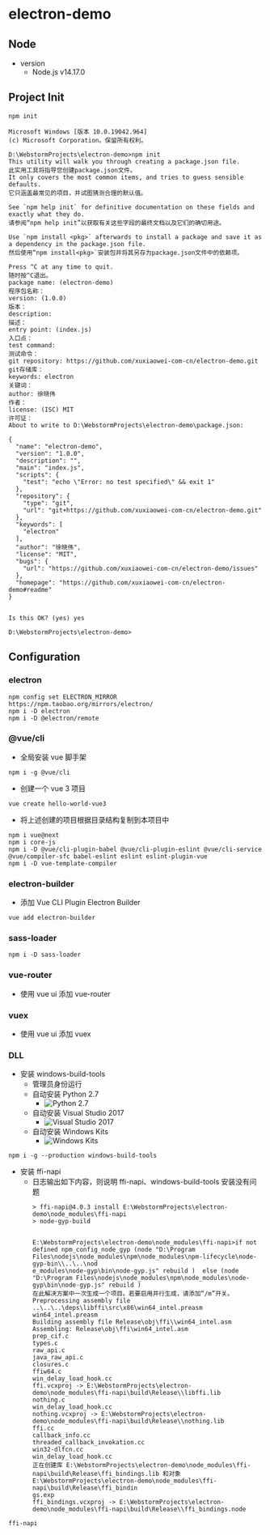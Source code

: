 # electron-demo

## Node

- version
    - Node.js v14.17.0

## Project Init

```
npm init
```

```
Microsoft Windows [版本 10.0.19042.964]
(c) Microsoft Corporation。保留所有权利。

D:\WebstormProjects\electron-demo>npm init
This utility will walk you through creating a package.json file.
此实用工具将指导您创建package.json文件。
It only covers the most common items, and tries to guess sensible defaults.
它只涵盖最常见的项目，并试图猜测合理的默认值。

See `npm help init` for definitive documentation on these fields and exactly what they do.
请参阅“npm help init”以获取有关这些字段的最终文档以及它们的确切用途。

Use `npm install <pkg>` afterwards to install a package and save it as a dependency in the package.json file.
然后使用“npm install<pkg>`安装包并将其另存为package.json文件中的依赖项。

Press ^C at any time to quit.
随时按^C退出。
package name: (electron-demo)
程序包名称：
version: (1.0.0)
版本：
description:
描述：
entry point: (index.js)
入口点：
test command:
测试命令：
git repository: https://github.com/xuxiaowei-com-cn/electron-demo.git
git存储库：
keywords: electron
关键词：
author: 徐晓伟
作者：
license: (ISC) MIT
许可证：
About to write to D:\WebstormProjects\electron-demo\package.json:

{
  "name": "electron-demo",
  "version": "1.0.0",
  "description": "",
  "main": "index.js",
  "scripts": {
    "test": "echo \"Error: no test specified\" && exit 1"
  },
  "repository": {
    "type": "git",
    "url": "git+https://github.com/xuxiaowei-com-cn/electron-demo.git"
  },
  "keywords": [
    "electron"
  ],
  "author": "徐晓伟",
  "license": "MIT",
  "bugs": {
    "url": "https://github.com/xuxiaowei-com-cn/electron-demo/issues"
  },
  "homepage": "https://github.com/xuxiaowei-com-cn/electron-demo#readme"
}


Is this OK? (yes) yes

D:\WebstormProjects\electron-demo>
```

## Configuration

### electron

```
npm config set ELECTRON_MIRROR https://npm.taobao.org/mirrors/electron/
npm i -D electron
npm i -D @electron/remote
```

### @vue/cli

- 全局安装 vue 脚手架

```
npm i -g @vue/cli
```

- 创建一个 vue 3 项目

```
vue create hello-world-vue3
```

- 将上述创建的项目根据目录结构复制到本项目中

```
npm i vue@next
npm i core-js
npm i -D @vue/cli-plugin-babel @vue/cli-plugin-eslint @vue/cli-service @vue/compiler-sfc babel-eslint eslint eslint-plugin-vue
npm i -D vue-template-compiler
```

### electron-builder

- 添加 Vue CLI Plugin Electron Builder

```
vue add electron-builder
```

### sass-loader

```
npm i -D sass-loader
```

### vue-router

- 使用 vue ui 添加 vue-router

### vuex

- 使用 vue ui 添加 vuex

### DLL

- 安装 windows-build-tools
    - 管理员身份运行
    - 自动安装 Python 2.7
        - ![Python 2.7](./img/img1.png)
    - 自动安装 Visual Studio 2017
        - ![Visual Studio 2017](./img/img2.png)
    - 自动安装 Windows Kits
        - ![Windows Kits](./img/img3.png)

```
npm i -g --production windows-build-tools
```

- 安装 ffi-napi
    - 日志输出如下内容，则说明 ffi-napi、windows-build-tools 安装没有问题
        ```
        > ffi-napi@4.0.3 install E:\WebstormProjects\electron-demo\node_modules\ffi-napi
        > node-gyp-build
        
        
        E:\WebstormProjects\electron-demo\node_modules\ffi-napi>if not defined npm_config_node_gyp (node "D:\Program Files\nodejs\node_modules\npm\node_modules\npm-lifecycle\node-gyp-bin\\..\..\nod
        e_modules\node-gyp\bin\node-gyp.js" rebuild )  else (node "D:\Program Files\nodejs\node_modules\npm\node_modules\node-gyp\bin\node-gyp.js" rebuild )
        在此解决方案中一次生成一个项目。若要启用并行生成，请添加“/m”开关。
        Preprocessing assembly file ..\..\..\deps\libffi\src\x86\win64_intel.preasm
        win64_intel.preasm
        Building assembly file Release\obj\ffi\\win64_intel.asm
        Assembling: Release\obj\ffi\win64_intel.asm
        prep_cif.c
        types.c
        raw_api.c
        java_raw_api.c
        closures.c
        ffiw64.c
        win_delay_load_hook.cc
        ffi.vcxproj -> E:\WebstormProjects\electron-demo\node_modules\ffi-napi\build\Release\\libffi.lib
        nothing.c
        win_delay_load_hook.cc
        nothing.vcxproj -> E:\WebstormProjects\electron-demo\node_modules\ffi-napi\build\Release\\nothing.lib
        ffi.cc
        callback_info.cc
        threaded_callback_invokation.cc
        win32-dlfcn.cc
        win_delay_load_hook.cc
        正在创建库 E:\WebstormProjects\electron-demo\node_modules\ffi-napi\build\Release\ffi_bindings.lib 和对象 E:\WebstormProjects\electron-demo\node_modules\ffi-napi\build\Release\ffi_bindin
        gs.exp
        ffi_bindings.vcxproj -> E:\WebstormProjects\electron-demo\node_modules\ffi-napi\build\Release\\ffi_bindings.node
        ```

```
ffi-napi
```
